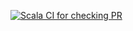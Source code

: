 [![Scala CI for checking PR](https://github.com/amillert/retry-my-cats/actions/workflows/check-PR.yml/badge.svg)](https://github.com/amillert/retry-my-cats/actions/workflows/check-PR.yml)